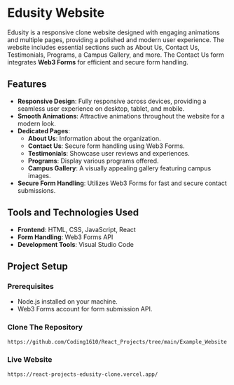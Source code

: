 # Edusity Website

Edusity is a responsive clone website designed with engaging animations and multiple pages, providing a polished and modern user experience. The website includes essential sections such as About Us, Contact Us, Testimonials, Programs, a Campus Gallery, and more. The Contact Us form integrates **Web3 Forms** for efficient and secure form handling.

## Features

- **Responsive Design**: Fully responsive across devices, providing a seamless user experience on desktop, tablet, and mobile.
- **Smooth Animations**: Attractive animations throughout the website for a modern look.
- **Dedicated Pages**:
  - **About Us**: Information about the organization.
  - **Contact Us**: Secure form handling using Web3 Forms.
  - **Testimonials**: Showcase user reviews and experiences.
  - **Programs**: Display various programs offered.
  - **Campus Gallery**: A visually appealing gallery featuring campus images.
- **Secure Form Handling**: Utilizes Web3 Forms for fast and secure contact submissions.

## Tools and Technologies Used

- **Frontend**: HTML, CSS, JavaScript, React
- **Form Handling**: Web3 Forms API
- **Development Tools**: Visual Studio Code

## Project Setup

### Prerequisites
- Node.js installed on your machine.
- Web3 Forms account for form submission API.

### Clone The Repository
   ```bash
   https://github.com/Coding1610/React_Projects/tree/main/Example_Website
   ```
   
### Live Website
  ```bash
  https://react-projects-edusity-clone.vercel.app/
  ```
